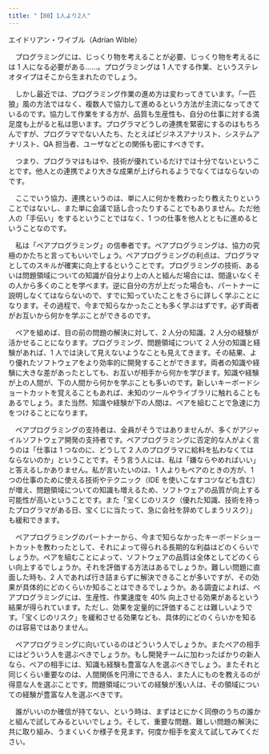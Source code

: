 ```yaml
---
title: "【80】1人より2人"
---
```



エイドリアン・ワイブル（Adrian Wible）


　プログラミングには、じっくり物を考えることが必要、じっくり物を考えるには 1 人になる必要がある……。プログラミングは 1 人でする作業、というステレオタイプはそこから生まれたのでしょう。

　しかし最近では、プログラミング作業の進め方は変わってきています。「一匹狼」風の方法ではなく、複数人で協力して進めるという方法が主流になってきているのです。協力して作業をする方が、品質も生産性も、自分の仕事に対する満足度も上がると私は思います。プログラマどうしの連携を緊密にするのはもちろんですが、プログラマでない人たち、たとえばビジネスアナリスト、システムアナリスト、QA 担当者、ユーザなどとの関係も密にすべきです。

　つまり、プログラマはもはや、技術が優れているだけでは十分でないということです。他人との連携でより大きな成果が上げられるようでなくてはならないのです。

　ここでいう協力、連携というのは、単に人に何かを教わったり教えたりということではないし、また単に会議で話し合ったりすることでもありません。ただ他人の「手伝い」をするということではなく、1 つの仕事を他人とともに進めるということなのです。

　私は「ペアプログラミング」の信奉者です。ペアプログラミングは、協力の究極のかたちと言ってもいいでしょう。ペアプログラミングの利点は、プログラマとしてのスキルが確実に向上するということです。プログラミングの技術、あるいは問題領域についての知識が自分より上の人と組んだ場合には、間違いなくその人から多くのことを学べます。逆に自分の方が上だった場合も、パートナーに説明しなくてはならないので、すでに知っていたことをさらに詳しく学ぶことになります。その過程で、今まで知らなかったことも多く学ぶはずです。必ず両者がお互いから何かを学ぶことができるのです。

　ペアを組めば、目の前の問題の解決に対して、2 人分の知識、2 人分の経験が活かせることになります。プログラミング、問題領域について 2 人分の知識と経験があれば、1 人では決して見えないようなことも見えてきます。その結果、より優れたソフトウェアをより効率的に開発することができます。両者の知識や経験に大きな差があったとしても、お互いが相手から何かを学びます。知識や経験が上の人間が、下の人間から何かを学ぶことも多いのです。新しいキーボードショートカットを覚えることもあれば、未知のツールやライブラリに触れることもあるでしょう。また当然、知識や経験が下の人間は、ペアを組むことで急速に力をつけることになります。

　ペアプログラミングの支持者は、全員がそうではありませんが、多くがアジャイルソフトウェア開発の支持者です。ペアプログラミングに否定的な人がよく言うのは「仕事は 1 つなのに、どうして 2 人のプログラマに給料を払わなくてはならないのか」ということです。そう言う人には、私は「嫌ならやめればいい」と答えるしかありません。私が言いたいのは、1 人よりもペアのときの方が、1 つの仕事のために使える技術やテクニック（IDE を使いこなすコツなども含む）が増え、問題領域についての知識も増えるため、ソフトウェアの品質が向上する可能性が高いということです。また「宝くじのリスク（優れた知識、技術を持ったプログラマがある日、宝くじに当たって、急に会社を辞めてしまうリスク）」も緩和できます。

　ペアプログラミングのパートナーから、今まで知らなかったキーボードショートカットを教わったとして、それによって得られる長期的な利益はどのくらいでしょうか。ペアを組むことによって、ソフトウェアの品質は全体としてどのくらい向上するでしょうか。それを評価する方法はあるでしょうか。難しい問題に直面した時も、2 人であれば行き詰まらずに解決できることが多いですが、その効果が具体的にどのくらいか知ることはできるでしょうか。ある調査によれば、ペアプログラミングには、生産性、作業速度を 40% 向上させる効果があるという結果が得られています。ただし、効果を定量的に評価することは難しいようです。「宝くじのリスク」を緩和させる効果なども、具体的にどのくらいかを知るのは容易ではありません。

　ペアプログラミングに向いているのはどういう人でしょうか。またペアの相手にはどういう人を選ぶべきでしょうか。もし開発チームに加わったばかりの新人なら、ペアの相手には、知識も経験も豊富な人を選ぶべきでしょう。またそれと同じくらい重要なのは、人間関係を円滑にできる人、また人にものを教えるのが得意な人を選ぶことです。問題領域についての経験が浅い人は、その領域についての経験が豊富な人を選ぶべきです。

　誰がいいのか確信が持てない、という時は、まずはとにかく同僚のうちの誰かと組んで試してみるといいでしょう。そして、重要な問題、難しい問題の解決に共に取り組み、うまくいくか様子を見ます。何度か相手を変えて試してみてください。
